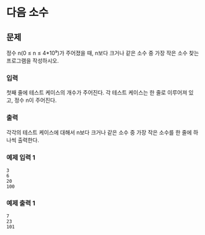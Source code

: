 # 다음 소수

## 문제
정수 n(0 ≤ n ≤ 4*10⁹)가 주어졌을 때, n보다 크거나 같은 소수 중 가장 작은 소수 찾는 프로그램을 작성하시오.

### 입력
첫째 줄에 테스트 케이스의 개수가 주어진다. 각 테스트 케이스는 한 줄로 이루어져 있고, 정수 n이 주어진다.

### 출력
각각의 테스트 케이스에 대해서 n보다 크거나 같은 소수 중 가장 작은 소수를 한 줄에 하나씩 출력한다.

### 예제 입력 1
```
3
6
20
100
```

### 예제 출력 1
```
7
23
101
```
